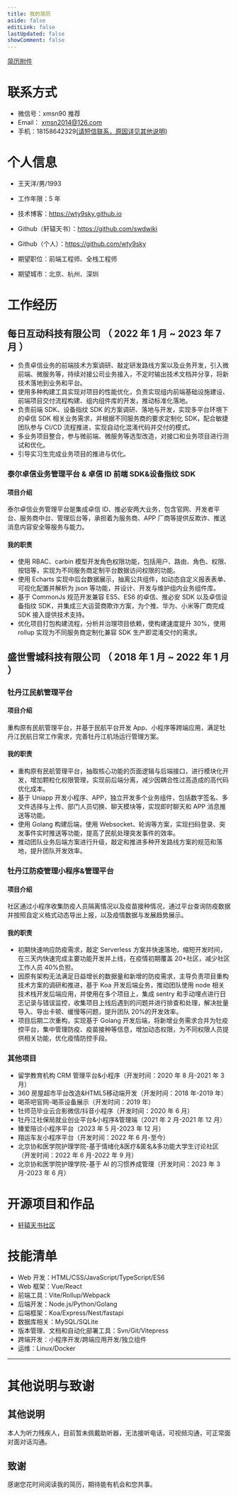 ```yaml
---
title: 我的简历
aside: false
editLink: false
lastUpdated: false
showComment: false
---
```


<!-- <div>个人简历下载</div> -->
<a href="http://files.swdwiki.com/tos-cn-i-8vrofckkw9/wty/%E5%89%8D%E7%AB%AF%E5%BC%80%E5%8F%91_%E7%8E%8B%E5%A4%A9%E6%B4%8B.pdf" target="_blank" class="flex flex-row absolute top-[0px] right-[20px] items-center text-gray-500 decoration-0 z-[5] cursor-pointer">
<icon-file-pdf :size="16" />
<span class="text-[12px]">简历附件</span>
<icon-download :size="14" />
</a>

# 联系方式

- 微信号：xmsn90 <a-tag size="small" color="#165dff">推荐</a-tag>
- Email： xmsn2014@126.com
- 手机：18158642329<a href="#其他说明">(请短信联系，原因详见其他说明)</a>

# 个人信息

- 王天洋/男/1993
- 工作年限：5 年
- 技术博客：https://wty9sky.github.io
- Github（轩辕天书）：https://github.com/swdwiki
- Github（个人）：https://github.com/wty9sky

- 期望职位：前端工程师、全栈工程师
- 期望城市：北京、杭州、深圳

# 工作经历

## 每日互动科技有限公司 （ 2022 年 1 月 ~ 2023 年 7 月 ）

- 负责卓信业务的前端技术方案调研、敲定研发路线方案以及业务开发，引入微前端、微服务等，持续对接公司业务接入，不定时输出技术文档并分享，将新技术落地到业务和平台。
- 使用多种构建工具实现对项目的性能优化，负责实现组内前端基础设施建设、前端项目交付流程构建、组内组件库的开发，推动标准化落地。
- 负责前端 SDK、设备指纹 SDK 的方案调研、落地与开发，实现多平台环境下的卓信 SDK 相关业务需求，并根据不同服务商的要求定制化 SDK，配合敏捷团队参与 CI/CD 流程推进，实现自动化混淆代码并交付的模式。
- 多业务项目整合，参与微前端、微服务等选型改造，对接口和业务项目进行测试和优化。
- 引导实习生完成业务项目的推进与优化。

### 泰尔卓信业务管理平台 & 卓信 ID 前端 SDK&设备指纹 SDK

#### 项目介绍

泰尔卓信业务管理平台是集成卓信 ID、推必安两大业务，包含官网、开发者平台、服务商中台、管理后台等，承担着为服务商、APP 厂商等提供反欺诈、推送消息内容安全等服务与能力。

#### 我的职责

- 使用 RBAC、carbin 模型开发角色权限功能，包括用户、路由、角色、权限、按钮等，实现为不同服务商定制平台数据访问权限的功能。
- 使用 Echarts 实现中后台数据展示，抽离公共组件，如动态自定义报表表单、可视化配置并解析为 json 等功能，并设计、开发与维护组内业务组件库。
- 基于 CommonJs 规范开发兼容 ES5、ES6 的卓信、推必安 SDK 以及卓信设备指纹 SDK，并集成三大运营商欺诈方案，为个推、华为、小米等厂商完成 SDK 接入提供技术支持。
- 优化项目打包构建流程，分析并治理项目依赖，使构建速度提升 30%，使用 rollup 实现为不同服务商定制化兼容 SDK 生产即混淆交付的需求。

## 盛世雪城科技有限公司 （ 2018 年 1 月 ~ 2022 年 1 月 ）

### 牡丹江民航管理平台

#### 项目介绍

重构原有民航管理平台，并基于民航平台开发 App、小程序等跨端应用，满足牡丹江民航日常工作需求，完善牡丹江机场运行管理方案。

#### 我的职责

- 重构原有民航管理平台，抽取核心功能的页面逻辑与后端接口，进行模块化开发，增加颗粒化权限管理，实现前后端分离，减少因耦合性过高造成的高代码优化成本。
- 基于 Uniapp 开发小程序、APP，独立开发多个业务组件，包括数字签名、多文件选择与上传、部门人员切换、聊天模块等，实现即时聊天和 APP 消息推送等功能。
- 使用 Golang 构建后端，使用 Websocket、轮询等方案，实现扫码登录、突发事件实时推送等功能，提高了民航处理突发事件的效率。
- 推动团队业务后端方案进行升级，敲定和推进多种开发路线方案的规范和落地，提升团队开发效率。

### 牡丹江防疫管理小程序&管理平台

#### 项目介绍

社区通过小程序收集防疫人员隔离情况以及疫苗接种情况，通过平台查询防疫数据并按照自定义格式动态导出上报，以及疫情数据与发展趋势展示。

#### 我的职责

- 初期快速响应防疫需求，敲定 Serverless 方案并快速落地，缩短开发时间，在三天内快速完成主要功能开发并上线，在疫情初期覆盖 20+社区，减少社区工作人员 40%负担。
- 因原有架构无法满足日益增长的数据量和新增的防疫需求，主导负责项目重构技术方案的调研和推进，基于 Koa 开发后端业务，推动团队使用 node 相关技术栈开发后端应用，并使用在多个项目上，集成 sentry 和手动埋点进行日志记录与错误监控，收集项目上线后遇到的问题并进行排查和处理，解决批量导入、导出卡顿、缓慢等问题，提升团队 20%的开发效率。
- 项目后期二次重构，实现基于 Golang 开发后端，将新增业务需求合并为牡疫控平台，集中管理防疫、疫苗接种等信息，增加动态权限，为不同权限人员提供相关功能，优化疫情防控手段。

### 其他项目

- 留学教育机构 CRM 管理平台&小程序（开发时间：2020 年 8 月-2021 年 3 月）
- 360 房屋超市平台改造&HTML5移动端开发（开发时间：2018 年-2019 年）
- 喝茶吧官网-喝茶设备展示（开发时间：2019 年）
- 牡师范毕业云合影微信/抖音小程序（开发时间：2020 年 6 月）
- 牡丹江社保局就业创业平台&小程序&管理端（2021 年 2 月-2021 年 12 月）
- 臻爱陪诊小程序平台（2023 年 5 月-2023 年 12 月）
- 翔运车友小程序平台（开发时间：2022 年 6 月-至今）
- 北京协和医学院护理学院-基于情绪化&医疗&匿名&多功能大学生讨论社区（开发时间：2022 年 6 月-2022 年 9 月）
- 北京协和医学院护理学院-基于 AI 的习惯养成管理（开发时间：2023 年 3 月-2023 年 6 月）

# 开源项目和作品

- [轩辕天书社区](https://fans.swdwiki.com)

# 技能清单

- Web 开发：HTML/CSS/JavaScript/TypeScript/ES6
- Web 框架：Vue/React
- 前端工具：Vite/Rollup/Webpack
- 后端开发：Node.js/Python/Golang
- 后端框架：Koa/Express/Nest/fastapi
- 数据库相关：MySQL/SQLite
- 版本管理、文档和自动化部署工具：Svn/Git/Vitepress
- 跨端开发：小程序开发/跨端应用开发/独立组件
- 运维：Linux/Docker

---

# 其他说明与致谢

## 其他说明

本人为听力残疾人，目前暂未佩戴助听器，无法接听电话，可视频沟通，可正常面对面对话沟通。

## 致谢

感谢您花时间阅读我的简历，期待能有机会和您共事。
